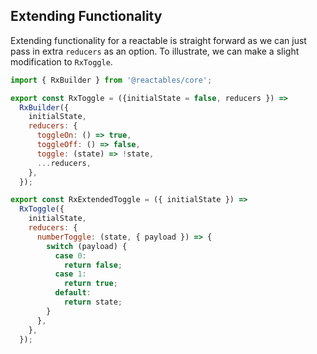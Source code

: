 ## Extending Functionality

Extending functionality for a reactable is straight forward as we can just pass in extra `reducers` as an option. To illustrate, we can make a slight modification to `RxToggle`.

```javascript
import { RxBuilder } from '@reactables/core';

export const RxToggle = ({initialState = false, reducers }) =>
  RxBuilder({
    initialState,
    reducers: {
      toggleOn: () => true,
      toggleOff: () => false,
      toggle: (state) => !state,
      ...reducers,
    },
  });

export const RxExtendedToggle = ({ initialState }) =>
  RxToggle({
    initialState,
    reducers: {
      numberToggle: (state, { payload }) => {
        switch (payload) {
          case 0:
            return false;
          case 1:
            return true;
          default:
            return state;
        }
      },
    },
  });

```